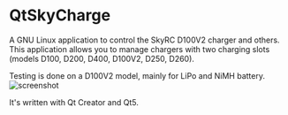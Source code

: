 # QtSkyCharge
A GNU Linux application to control the SkyRC D100V2 charger and others.
This application allows you to manage chargers with two charging slots (models D100, D200, D400, D100V2, D250, D260).

Testing is done on a D100V2 model, mainly for LiPo and NiMH battery.
![screenshot](https://i.servimg.com/u/f59/19/36/68/94/qtskyc11.png)

It's written with Qt Creator and Qt5.
